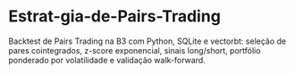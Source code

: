 # Estrat-gia-de-Pairs-Trading
Backtest de Pairs Trading na B3 com Python, SQLite e vectorbt: seleção de pares cointegrados, z-score exponencial, sinais long/short, portfólio ponderado por volatilidade e validação walk-forward.
